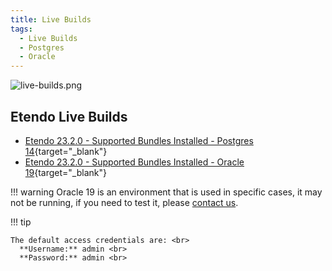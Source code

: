 ```yaml
---
title: Live Builds
tags:
  - Live Builds
  - Postgres
  - Oracle
---
```


![live-builds.png](/docs.etendo.software/assets/live-builds/live-builds.png)

## Etendo Live Builds

- [Etendo 23.2.0 - Supported Bundles Installed - Postgres 14](https://demo.etendo.cloud/etendo/security/Login){target="\_blank"}
- [Etendo 23.2.0 - Supported Bundles Installed - Oracle 19](https://demo-oracle.etendo.cloud/etendo/){target="\_blank"}

!!! warning
    Oracle 19 is an environment that is used in specific cases, it may not be running, if you need to test it, please [contact us](/docs.etendo.software/help-and-support).

!!! tip

    The default access credentials are: <br> 
      **Username:** admin <br>
      **Password:** admin <br>
